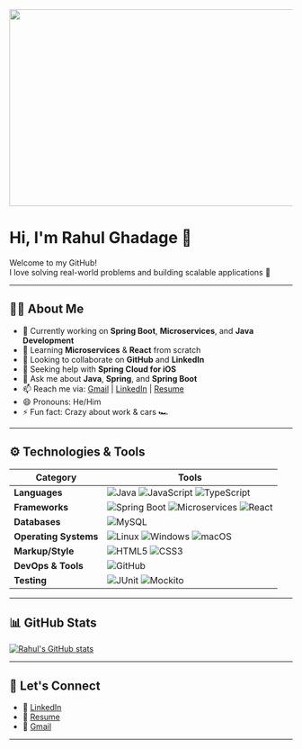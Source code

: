 <img src="https://user-images.githubusercontent.com/88297996/174477998-3df9258f-424d-4114-8cd9-9f274130987a.gif" width="650" height="350">

# Hi, I'm Rahul Ghadage 👋

Welcome to my GitHub!  
I love solving real-world problems and building scalable applications 🚀

---

## 👨‍💻 About Me

- 🔭 Currently working on **Spring Boot**, **Microservices**, and **Java Development**
- 🌱 Learning **Microservices** & **React** from scratch
- 👯 Looking to collaborate on **GitHub** and **LinkedIn**
- 🤔 Seeking help with **Spring Cloud for iOS**
- 💬 Ask me about **Java**, **Spring**, and **Spring Boot**
- 📫 Reach me via: [Gmail](https://mail.google.com/mail/u/1/#inbox?compose=new) | [LinkedIn](https://www.linkedin.com/in/rahulghadage9431) | [Resume](https://ghadagerahul.github.io/profile/)
- 😄 Pronouns: He/Him
- ⚡ Fun fact: Crazy about work & cars 🏎️

---

## ⚙️ Technologies & Tools

| Category | Tools |
|---------|-------|
| **Languages** | ![Java](https://img.shields.io/badge/-Java-007396?style=flat-square&logo=java) ![JavaScript](https://img.shields.io/badge/-JavaScript-black?style=flat-square&logo=javascript) ![TypeScript](https://img.shields.io/badge/-TypeScript-007ACC?style=flat-square&logo=typescript) |
| **Frameworks** | ![Spring Boot](https://user-images.githubusercontent.com/88297996/173880012-225b03d6-984b-4b6c-8c30-20b5e5e11659.png) ![Microservices](https://user-images.githubusercontent.com/88297996/173880040-3557024e-8f5f-40f2-a13d-61aed7d09abd.png) ![React](https://user-images.githubusercontent.com/88297996/173880029-dc1cabd6-3a0e-4e74-86d5-cd19d7b7cfbc.png) |
| **Databases** | ![MySQL](https://img.shields.io/badge/-MySQL-4479A1?style=flat-square&logo=mysql) |
| **Operating Systems** | ![Linux](https://img.shields.io/badge/Linux-FCC624?style=flat-square&logo=linux) ![Windows](https://img.shields.io/badge/Windows-0078D6?style=flat-square&logo=windows) ![macOS](https://img.shields.io/badge/mac%20os-000000?style=flat-square&logo=apple) |
| **Markup/Style** | ![HTML5](https://img.shields.io/badge/-HTML5-E34F26?style=flat-square&logo=html5) ![CSS3](https://img.shields.io/badge/-CSS3-1572B6?style=flat-square&logo=css3) |
| **DevOps & Tools** | ![GitHub](https://img.shields.io/badge/-GitHub-181717?style=flat-square&logo=github) |
| **Testing** | ![JUnit](https://user-images.githubusercontent.com/88297996/173880024-133d4a50-b6b1-4e19-8cd8-3e2029ca4f2c.png) ![Mockito](https://user-images.githubusercontent.com/88297996/173880020-4aac911d-8b46-4b6b-9e9a-69a5f597d1da.jpg) |

---

## 📊 GitHub Stats

[![Rahul's GitHub stats](https://github-readme-stats.vercel.app/api?username=ghadagerahul&show_icons=true&theme=radical)](https://github.com/ghadagerahul/github-readme-stats)

---

## 🔗 Let's Connect

- 💼 [LinkedIn](https://www.linkedin.com/in/rahulghadage9431)
- 📄 [Resume](https://ghadagerahul.github.io/profile/)
- 📧 [Gmail](https://mail.google.com/mail/u/1/#inbox?compose=new)

---

